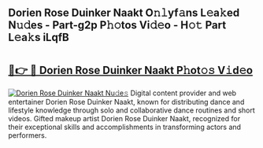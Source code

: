 ## Dorien Rose Duinker Naakt O𝚗𝚕yf𝚊ns L𝚎a𝚔ed N𝚞𝚍es - Part-g2p P𝚑𝚘tos Vi𝚍𝚎o - H𝚘𝚝 Part L𝚎a𝚔s iLqfB

# <h2><a href="http://kf646rw.oniu.top/?m=Dorien+Rose+Duinker+Naakt">🔗👉 🔴 Dorien Rose Duinker Naakt P𝚑ot𝚘𝚜 V𝚒d𝚎o</a></h2>

[![Dorien Rose Duinker Naakt Nu𝚍e𝚜](https://i.imgur.com/0qMVB7G.gif)](http://kf646rw.oniu.top/?m=Dorien+Rose+Duinker+Naakt)
Digital content provider and web entertainer Dorien Rose Duinker Naakt, known for distributing dance and lifestyle knowledge through solo and collaborative dance routines and short videos. Gifted makeup artist Dorien Rose Duinker Naakt, recognized for their exceptional skills and accomplishments in transforming actors and performers.  
